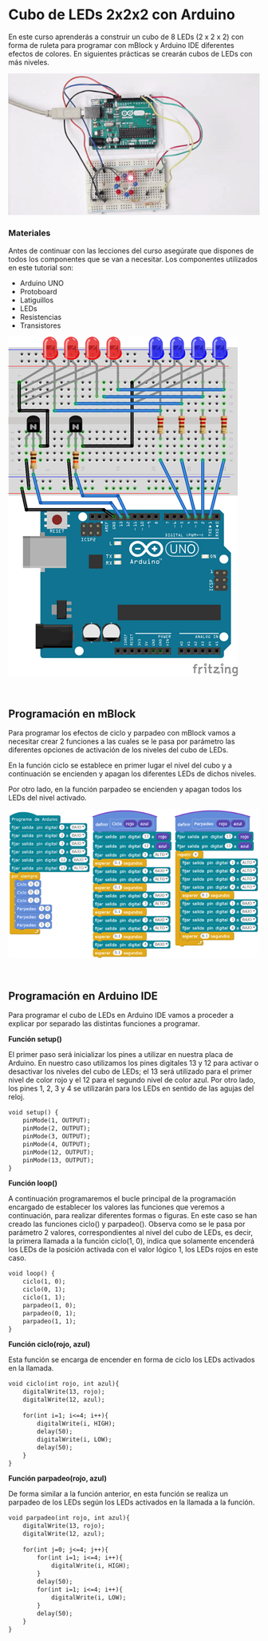 # Cubo de LEDs 2x2x2 con Arduino

En este curso aprenderás a construir un cubo de 8 LEDs (2 x 2 x 2) con forma de ruleta para programar con mBlock y Arduino IDE diferentes efectos de colores. En siguientes prácticas se crearán cubos de LEDs con más niveles.

![](img/preview.gif)

### Materiales

Antes de continuar con las lecciones del curso asegúrate que dispones de todos los componentes que se van a necesitar. Los componentes utilizados en este tutorial son:

- Arduino UNO
- Protoboard
- Latiguillos
- LEDs
- Resistencias
- Transistores

![](img/esquema-electrico.png)



<br />



## Programación en mBlock

Para programar los efectos de ciclo y parpadeo con mBlock vamos a necesitar crear 2 funciones a las cuales se le pasa por parámetro las diferentes opciones de activación de los niveles del cubo de LEDs.

En la función ciclo se establece en primer lugar el nivel del cubo y a continuación se encienden y apagan los diferentes LEDs de dichos niveles.

Por otro lado, en la función parpadeo se encienden y apagan todos los LEDs del nivel activado.

![](img/programacion-mblock.png)



<br />



## Programación en Arduino IDE

Para programar el cubo de LEDs en Arduino IDE vamos a proceder a explicar por separado las distintas funciones a programar.

**Función setup()**

El primer paso será inicializar los pines a utilizar en nuestra placa de Arduino. En nuestro caso utilizamos los pines digitales 13 y 12 para activar o desactivar los niveles del cubo de LEDs; el 13 será utilizado para el primer nivel de color rojo y el 12 para el segundo nivel de color azul. Por otro lado, los pines 1, 2, 3 y 4 se utilizarán para los LEDs en sentido de las agujas del reloj.

```arduino
void setup() {
	pinMode(1, OUTPUT);
	pinMode(2, OUTPUT);
	pinMode(3, OUTPUT);
	pinMode(4, OUTPUT);
	pinMode(12, OUTPUT);
	pinMode(13, OUTPUT);
}
```

**Función loop()**

A continuación programaremos el bucle principal de la programación encargado de establecer los valores las funciones que veremos a continuación, para realizar diferentes formas o figuras. En este caso se han creado las funciones ciclo() y parpadeo(). Observa como se le pasa por parámetro 2 valores, correspondientes al nivel del cubo de LEDs, es decir, la primera llamada a la función ciclo(1, 0), indica que solamente encenderá los LEDs de la posición activada con el valor lógico 1, los LEDs rojos en este caso.

```arduino
void loop() {
	ciclo(1, 0);
	ciclo(0, 1);
	ciclo(1, 1);
	parpadeo(1, 0);
	parpadeo(0, 1);
	parpadeo(1, 1);
}
```

**Función ciclo(rojo, azul)**

Esta función se encarga de encender en forma de ciclo los LEDs activados en la llamada.

```arduino
void ciclo(int rojo, int azul){
	digitalWrite(13, rojo);
	digitalWrite(12, azul);

	for(int i=1; i<=4; i++){
		digitalWrite(i, HIGH);
		delay(50);
		digitalWrite(i, LOW);
		delay(50);
	}
}
```

**Función parpadeo(rojo, azul)**

De forma similar a la función anterior, en esta función se realiza un parpadeo de los LEDs según los LEDs activados en la llamada a la función.

```arduino
void parpadeo(int rojo, int azul){
	digitalWrite(13, rojo);
	digitalWrite(12, azul);

	for(int j=0; j<=4; j++){
		for(int i=1; i<=4; i++){
			digitalWrite(i, HIGH);
		}
		delay(50);
		for(int i=1; i<=4; i++){
			digitalWrite(i, LOW);
		}
		delay(50);
	}
}
```
